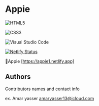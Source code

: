 # Appie
![HTML5](https://img.shields.io/badge/html5-%23E34F26.svg?style=for-the-badge&logo=html5&logoColor=white)

![CSS3](https://img.shields.io/badge/css3-%231572B6.svg?style=for-the-badge&logo=css3&logoColor=white)

![Visual Studio Code](https://img.shields.io/badge/Visual%20Studio%20Code-0078d7.svg?style=for-the-badge&logo=visual-studio-code&logoColor=white)

[![Netlify Status](https://api.netlify.com/api/v1/badges/cf33aa46-3559-4428-ac20-3a6f15b10007/deploy-status)](https://app.netlify.com/sites/omnifood-amar/deploys)

🔗Appie  [https://appie1.netlify.app]

## Authors

Contributors names and contact info

ex. Amar yasser
amaryasser13@icloud.com
